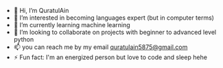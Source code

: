 - 👋 Hi, I’m QuratulAin
- 👀 I’m interested in becoming languages expert (but in computer terms)
- 🌱 I’m currently learning machine learning
- 💞️ I’m looking to collaborate on projects with beginner to advanced level python
- 📫 you can reach me by my email quratulain5875@gmail.com
- ⚡ Fun fact: I'm an energized person but love to code and sleep hehe

<!---
QuratulAin5875/QuratulAin5875 is a ✨ special ✨ repository because its `README.md` (this file) appears on your GitHub profile.
You can click the Preview link to take a look at your changes.
--->
